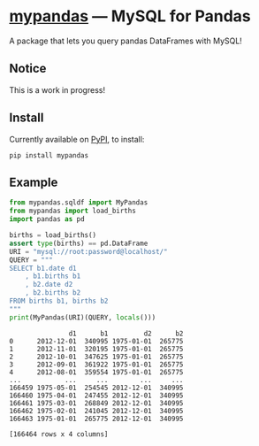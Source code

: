 # [mypandas](https://github.com/yrom1/mypandas) — MySQL for Pandas

A package that lets you query pandas DataFrames with MySQL!

## Notice
This is a work in progress!

## Install

Currently available on [PyPI](https://pypi.org/project/mypandas/), to install:
```
pip install mypandas
```

## Example

```py
from mypandas.sqldf import MyPandas
from mypandas import load_births
import pandas as pd

births = load_births()
assert type(births) == pd.DataFrame
URI = "mysql://root:password@localhost/"
QUERY = """
SELECT b1.date d1
    , b1.births b1
    , b2.date d2
    , b2.births b2
FROM births b1, births b2
"""
print(MyPandas(URI)(QUERY, locals()))

```
```
               d1      b1         d2      b2
0      2012-12-01  340995 1975-01-01  265775
1      2012-11-01  320195 1975-01-01  265775
2      2012-10-01  347625 1975-01-01  265775
3      2012-09-01  361922 1975-01-01  265775
4      2012-08-01  359554 1975-01-01  265775
...           ...     ...        ...     ...
166459 1975-05-01  254545 2012-12-01  340995
166460 1975-04-01  247455 2012-12-01  340995
166461 1975-03-01  268849 2012-12-01  340995
166462 1975-02-01  241045 2012-12-01  340995
166463 1975-01-01  265775 2012-12-01  340995

[166464 rows x 4 columns]

```
